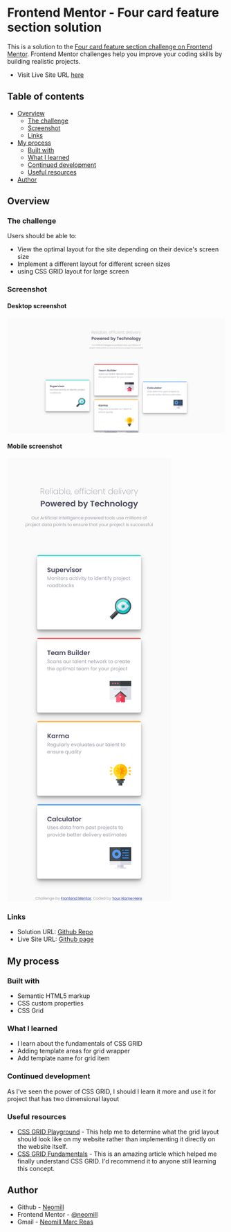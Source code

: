 # Frontend Mentor - Four card feature section solution

This is a solution to the [Four card feature section challenge on Frontend Mentor](https://www.frontendmentor.io/challenges/four-card-feature-section-weK1eFYK). Frontend Mentor challenges help you improve your coding skills by building realistic projects.

- Visit Live Site URL [here](https://frontend-mentor-io.github.io/four-card-feature-section-master/)

## Table of contents

- [Overview](#overview)
  - [The challenge](#the-challenge)
  - [Screenshot](#screenshot)
  - [Links](#links)
- [My process](#my-process)
  - [Built with](#built-with)
  - [What I learned](#what-i-learned)
  - [Continued development](#continued-development)
  - [Useful resources](#useful-resources)
- [Author](#author)

## Overview

### The challenge

Users should be able to:

- View the optimal layout for the site depending on their device's screen size
- Implement a different layout for different screen sizes
- using CSS GRID layout for large screen

### Screenshot

#### Desktop screenshot

![](./images/screenshot/desktop.png)

#### Mobile screenshot

![](./images/screenshot/mobile.png)

### Links

- Solution URL: [Github Repo](https://github.com/frontend-mentor-io/four-card-feature-section-master)
- Live Site URL: [Github page](https://frontend-mentor-io.github.io/four-card-feature-section-master/)

## My process

### Built with

- Semantic HTML5 markup
- CSS custom properties
- CSS Grid

### What I learned

- I learn about the fundamentals of CSS GRID
- Adding template areas for grid wrapper
- Add template name for grid item

### Continued development

As I've seen the power of CSS GRID, I should I learn it more and use it for project
that has two dimensional layout

### Useful resources

- [CSS GRID Playground](https://grid.layoutit.com/) - This help me to determine what the grid layout should look like on my website rather than implementing it directly on the website itself.
- [CSS GRID Fundamentals](https://css-tricks.com/snippets/css/complete-guide-grid/) - This is an amazing article which helped me finally understand CSS GRID. I'd recommend it to anyone still learning this concept.

## Author

- Github - [Neomill](https://github.com/Neomill)
- Frontend Mentor - [@neomill](https://www.frontendmentor.io/profile/Neomill)
- Gmail - [Neomill Marc Reas](rneomillmarc@gmail.com)
